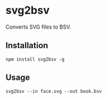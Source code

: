 # svg2bsv
Converts SVG files to BSV.

## Installation
`npm install svg2bsv -g`  

## Usage
`svg2bsv --in face.svg --out book.bsv`